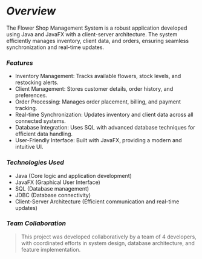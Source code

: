 # *Overview*
      
The Flower Shop Management System is a robust application developed using Java and JavaFX with a client-server architecture. The system efficiently manages inventory, client data, and orders, ensuring seamless synchronization and real-time updates.

### *Features*

- Inventory Management: Tracks available flowers, stock levels, and restocking alerts.
- Client Management: Stores customer details, order history, and preferences.
- Order Processing: Manages order placement, billing, and payment tracking.
- Real-time Synchronization: Updates inventory and client data across all connected systems.
- Database Integration: Uses SQL with advanced database techniques for efficient data handling.
- User-Friendly Interface: Built with JavaFX, providing a modern and intuitive UI.

### *Technologies Used*

  - Java (Core logic and application development)
  - JavaFX (Graphical User Interface)
  - SQL (Database management)
  - JDBC (Database connectivity)
  - Client-Server Architecture (Efficient communication and real-time updates)

### *Team Collaboration*

> This project was developed collaboratively by a team of 4 developers, with coordinated efforts in system design, database architecture, and feature implementation.



